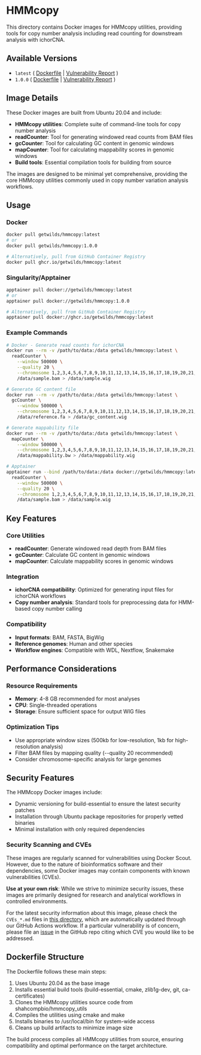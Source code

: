 # HMMcopy

This directory contains Docker images for HMMcopy utilities, providing tools for copy number analysis including read counting for downstream analysis with ichorCNA.

## Available Versions

- `latest` ( [Dockerfile](https://github.com/getwilds/wilds-docker-library/blob/main/hmmcopy/Dockerfile_latest) | [Vulnerability Report](https://github.com/getwilds/wilds-docker-library/blob/main/hmmcopy/CVEs_latest.md) )
- `1.0.0` ( [Dockerfile](https://github.com/getwilds/wilds-docker-library/blob/main/hmmcopy/Dockerfile_1.0.0) | [Vulnerability Report](https://github.com/getwilds/wilds-docker-library/blob/main/hmmcopy/CVEs_1.0.0.md) )

## Image Details

These Docker images are built from Ubuntu 20.04 and include:

- **HMMcopy utilities**: Complete suite of command-line tools for copy number analysis
- **readCounter**: Tool for generating windowed read counts from BAM files
- **gcCounter**: Tool for calculating GC content in genomic windows
- **mapCounter**: Tool for calculating mappability scores in genomic windows
- **Build tools**: Essential compilation tools for building from source

The images are designed to be minimal yet comprehensive, providing the core HMMcopy utilities commonly used in copy number variation analysis workflows.

## Usage

### Docker

```bash
docker pull getwilds/hmmcopy:latest
# or
docker pull getwilds/hmmcopy:1.0.0

# Alternatively, pull from GitHub Container Registry
docker pull ghcr.io/getwilds/hmmcopy:latest
```

### Singularity/Apptainer

```bash
apptainer pull docker://getwilds/hmmcopy:latest
# or
apptainer pull docker://getwilds/hmmcopy:1.0.0

# Alternatively, pull from GitHub Container Registry
apptainer pull docker://ghcr.io/getwilds/hmmcopy:latest
```

### Example Commands

```bash
# Docker - Generate read counts for ichorCNA
docker run --rm -v /path/to/data:/data getwilds/hmmcopy:latest \
  readCounter \
    --window 500000 \
    --quality 20 \
    --chromosome 1,2,3,4,5,6,7,8,9,10,11,12,13,14,15,16,17,18,19,20,21,22,X,Y \
    /data/sample.bam > /data/sample.wig

# Generate GC content file
docker run --rm -v /path/to/data:/data getwilds/hmmcopy:latest \
  gcCounter \
    --window 500000 \
    --chromosome 1,2,3,4,5,6,7,8,9,10,11,12,13,14,15,16,17,18,19,20,21,22,X,Y \
    /data/reference.fa > /data/gc_content.wig

# Generate mappability file
docker run --rm -v /path/to/data:/data getwilds/hmmcopy:latest \
  mapCounter \
    --window 500000 \
    --chromosome 1,2,3,4,5,6,7,8,9,10,11,12,13,14,15,16,17,18,19,20,21,22,X,Y \
    /data/mappability.bw > /data/mappability.wig

# Apptainer
apptainer run --bind /path/to/data:/data docker://getwilds/hmmcopy:latest \
  readCounter \
    --window 500000 \
    --quality 20 \
    --chromosome 1,2,3,4,5,6,7,8,9,10,11,12,13,14,15,16,17,18,19,20,21,22,X,Y \
    /data/sample.bam > /data/sample.wig
```

## Key Features

### **Core Utilities**
- **readCounter**: Generate windowed read depth from BAM files
- **gcCounter**: Calculate GC content in genomic windows
- **mapCounter**: Calculate mappability scores in genomic windows

### **Integration**
- **ichorCNA compatibility**: Optimized for generating input files for ichorCNA workflows
- **Copy number analysis**: Standard tools for preprocessing data for HMM-based copy number calling

### **Compatibility**
- **Input formats**: BAM, FASTA, BigWig
- **Reference genomes**: Human and other species
- **Workflow engines**: Compatible with WDL, Nextflow, Snakemake

## Performance Considerations

### Resource Requirements
- **Memory**: 4-8 GB recommended for most analyses
- **CPU**: Single-threaded operations
- **Storage**: Ensure sufficient space for output WIG files

### Optimization Tips
- Use appropriate window sizes (500kb for low-resolution, 1kb for high-resolution analysis)
- Filter BAM files by mapping quality (--quality 20 recommended)
- Consider chromosome-specific analysis for large genomes

## Security Features

The HMMcopy Docker images include:

- Dynamic versioning for build-essential to ensure the latest security patches
- Installation through Ubuntu package repositories for properly vetted binaries
- Minimal installation with only required dependencies

### Security Scanning and CVEs

These images are regularly scanned for vulnerabilities using Docker Scout. However, due to the nature of bioinformatics software and their dependencies, some Docker images may contain components with known vulnerabilities (CVEs).

**Use at your own risk**: While we strive to minimize security issues, these images are primarily designed for research and analytical workflows in controlled environments.

For the latest security information about this image, please check the `CVEs_*.md` files in [this directory](https://github.com/getwilds/wilds-docker-library/tree/main/hmmcopy), which are automatically updated through our GitHub Actions workflow. If a particular vulnerability is of concern, please file an [issue](https://github.com/getwilds/wilds-docker-library/issues) in the GitHub repo citing which CVE you would like to be addressed.

## Dockerfile Structure
The Dockerfile follows these main steps:

1. Uses Ubuntu 20.04 as the base image
2. Installs essential build tools (build-essential, cmake, zlib1g-dev, git, ca-certificates)
3. Clones the HMMcopy utilities source code from shahcompbio/hmmcopy_utils
4. Compiles the utilities using cmake and make
5. Installs binaries to /usr/local/bin for system-wide access
6. Cleans up build artifacts to minimize image size

The build process compiles all HMMcopy utilities from source, ensuring compatibility and optimal performance on the target architecture.
